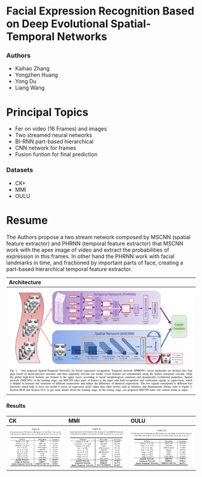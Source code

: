 # Facial Expression Recognition Based on Deep Evolutional Spatial-Temporal Networks

### Authors
* Kaihao Zhang
* Yongzhen Huang
* Yong Du
* Liang Wang

# Principal Topics
* Fer on video (16 Frames) and images
* Two streamed neural networks
* BI-RNN  part-based hierarchical
* CNN network for frames
* Fusion funtion for final prediction

### Datasets
* CK+
* MMI
* OULU

# Resume
The Authors propose a two stream network composed by MSCNN (spatial feature extractor) and PHRNN (temporal feature extractor)
that MSCNN work with the apex image of video and extract the probabilities of expression in this frames. In other hand the PHRNN work with facial landmarks in time, and fractioned by important parts of face, creating a part-based hierarchical temporal feature extractor.

| Architecture |
| :------------- |
| ![architecture](../../imgs/zhang2017_arch.png) |


#### Results

| CK | MMI | OULU |
| :------------- | :------------- | :------------- |
| ![architecture](../../imgs/zhang2017_ck.png) | ![architecture](../../imgs/zhang2017_mmi.png) | ![architecture](../../imgs/zhang2017_oulu.png) |
